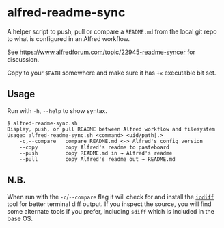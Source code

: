 # alfred-readme-sync

A helper script to push, pull or compare a `README.md` from the local git repo to what is configured in an Alfred workflow.

See https://www.alfredforum.com/topic/22945-readme-syncer for discussion.

Copy to your `$PATH` somewhere and make sure it has `+x` executable bit set.

## Usage

Run with `-h`, `--help` to show syntax.

```
$ alfred-readme-sync.sh
Display, push, or pull README between Alfred workflow and filesystem
Usage: alfred-readme-sync.sh <command> <uid/path|.>
    -c,--compare   compare README.md <-> Alfred's config version
    --copy         copy Alfred's readme to pasteboard
    --push         copy README.md in → Alfred's readme
    --pull         copy Alfred's readme out → README.md
```

## N.B.

When run with the `-c`/`--compare` flag it will check for and install the [`icdiff`](https://www.jefftk.com/icdiff) tool for better terminal diff output. If you inspect the source, you will find some alternate tools if you prefer, including `sdiff` which is included in the base OS.
